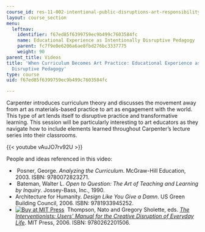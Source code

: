```yaml
---
course_id: res-11-002-intentional-public-disruptions-art-responsibility-and-pedagogy-fall-2017
layout: course_section
menu:
  leftnav:
    identifier: f67ed85f6399759ec9b499c7603584fc
    name: Educational Experience as Intentionally Disruptive Pedagogy
    parent: fc7f9e0e6206a6ae8fbd276bc3337775
    weight: 90
parent_title: Videos
title: 'When Curriculum Becomes Art Practice: Educational Experience as Intentionally
  Disruptive Pedagogy'
type: course
uid: f67ed85f6399759ec9b499c7603584fc

---
```


Carpenter introduces curriculum theory and discusses the movement away from art as materials-based practice to art as engagement with the world. This type of art lends itself to disruptive practice and transformative learning. This session will be particularly interesting to art educators as they navigate how to include elements learned throughout Carpenter’s lecture series into their classrooms.

{{< youtube vAuJO7rv92U >}} 

People and ideas referenced in this video:

*    Posner, George. _Analyzing the Curriculum_. McGraw-Hill Education, 2003. ISBN: 9780072823271. 
*    Bateman, Walter L. _Open to Question: The Art of Teaching and Learning by Inquiry_. Jossey-Bass, Inc., 1990. 
*   Architecture for Humanity. _Design Like You Give a Damn_. US Green Building Council, 2006. ISBN: 9781933945252. 
*   [![Buy at MIT Press](/images/mp_logo.gif)](https://mitpress.mit.edu/9780262201506)  Thompson, Nato and Gregory Sholette, eds. _[The Interventionists: Users' Manual for the Creative Disruption of Everyday Life](http://mitpress.mit.edu/9780262201506)_. MIT Press, 2006. ISBN: 9780262201506.